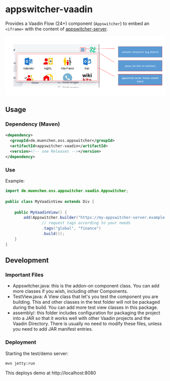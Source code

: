 # appswitcher-vaadin

Provides a Vaadin Flow (24+) component (`Appswitcher`) to embed an `<iframe>` with the content of [appswitcher-server](https://github.com/it-at-m/appswitcher-server).

![](docs/component.png)

## Usage

### Dependency (Maven)

```xml
<dependency>
  <groupId>de.muenchen.oss.appswitcher</groupId>
  <artifactId>appswitcher-vaadin</artifactId>
  <version><!-- see Releases --></version>
</dependency>
```

### Use

Example:

```java
import de.muenchen.oss.appswitcher.vaadin.Appswitcher;

public class MyVaadinView extends Div {

    public MyVaadinView() {
        add(Appswitcher.builder("https://my-appswitcher-server.example.com")
        		// request tags according to your needs
                .tags("global", "finance")
                .build());
    }
}
```

## Development

### Important Files 

* Appswitcher.java: this is the addon-on component class. You can add more classes if you wish, including other Components.
* TestView.java: A View class that let's you test the component you are building. This and other classes in the test folder will not be packaged during the build. You can add more test view classes in this package.
* assembly/: this folder includes configuration for packaging the project into a JAR so that it works well with other Vaadin projects and the Vaadin Directory. There is usually no need to modify these files, unless you need to add JAR manifest entries.


### Deployment

Starting the test/demo server:
```
mvn jetty:run
```

This deploys demo at http://localhost:8080
